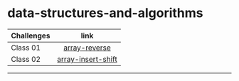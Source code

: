 # data-structures-and-algorithms


| Challenges  | link  
| :---        |    :----:
|Class 01     | [array-reverse](./challenges/array-reverse.md) 
|Class 02     | [array-insert-shift](./challenges/array-insert-shift.md) 





---